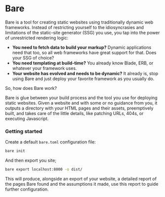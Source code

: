 # Bare

Bare is a tool for creating static websites using traditionally dynamic web
frameworks. Instead of restricting yourself to the idiosyncrasies and limitations of the
static-site generator (SSG) you use, you tap into the power of unrestricted rendering logic:

- **You need to fetch data to build your markup?** Dynamic applications need that too, so all web frameworks have great
  support for that. Does your SSG of choice?
- **You need templating at build-time?** You already know Blade, ERB, or whatever your framework uses.
- **Your website has evolved and needs to be dynamic?** It already is, stop using Bare and just deploy your favorite
  framework as you usually do.

So, how does Bare work?

Bare is glue between your build process and the tool you use for deploying static websites. Given a website and with
some or no guidance from you, it outputs a directory with your HTML
pages and their assets, preemptively built, and takes care of the little details, like patching URLs, 404s, or executing
Javascript.

### Getting started

Create a default `bare.toml` configuration file:

```bash
bare init
```

And then export you site;

```bash
bare export localhost:8000 -o dist/
```

This will produce, alongside an export of your website, a detailed report of the pages Bare found and the assumptions it
made, use this report to guide further configuration.
